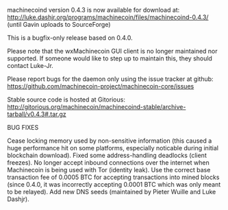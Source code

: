 machinecoind version 0.4.3 is now available for download at:
http://luke.dashjr.org/programs/machinecoin/files/machinecoind-0.4.3/ (until Gavin uploads to SourceForge)

This is a bugfix-only release based on 0.4.0.

Please note that the wxMachinecoin GUI client is no longer maintained nor supported. If someone would like to step up to maintain this, they should contact Luke-Jr.

Please report bugs for the daemon only using the issue tracker at github:
https://github.com/machinecoin-project/machinecoin-core/issues

Stable source code is hosted at Gitorious:
http://gitorious.org/machinecoin/machinecoind-stable/archive-tarball/v0.4.3#.tar.gz

BUG FIXES

Cease locking memory used by non-sensitive information (this caused a huge performance hit on some platforms, especially noticable during initial blockchain download).
Fixed some address-handling deadlocks (client freezes).
No longer accept inbound connections over the internet when Machinecoin is being used with Tor (identity leak).
Use the correct base transaction fee of 0.0005 BTC for accepting transactions into mined blocks (since 0.4.0, it was incorrectly accepting 0.0001 BTC which was only meant to be relayed).
Add new DNS seeds (maintained by Pieter Wuille and Luke Dashjr).

